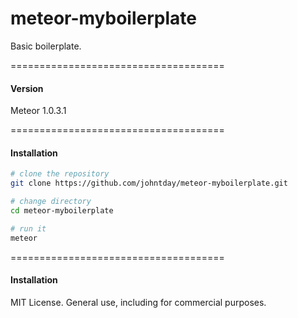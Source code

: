 # meteor-myboilerplate

Basic boilerplate.


=====================================
####  Version
Meteor 1.0.3.1


=====================================
####  Installation

````sh
# clone the repository
git clone https://github.com/johntday/meteor-myboilerplate.git

# change directory
cd meteor-myboilerplate

# run it
meteor
````

=====================================
####  Installation

MIT License. General use, including for commercial purposes.
